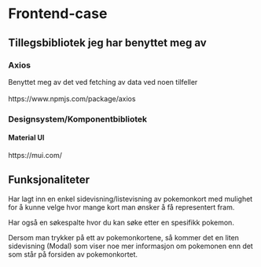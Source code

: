 # Frontend-case


## Tillegsbibliotek jeg har benyttet meg av
### Axios
<bullet>
Benyttet meg av det ved fetching av data ved noen tilfeller<br></br>
https://www.npmjs.com/package/axios
</bullet>

### Designsystem/Komponentbibliotek
#### Material UI
<bullet>
https://mui.com/
</bullet>

## Funksjonaliteter

<bullet>Har lagt inn en enkel sidevisning/listevisning av pokemonkort med mulighet for å kunne velge hvor mange kort man ønsker å få representert fram.  </bullet>

<bullet>Har også en søkespalte hvor du kan søke etter en spesifikk pokemon.</bullet>

<bullet>Dersom man trykker på ett av pokemonkortene, så kommer det en liten sidevisning (Modal) som viser noe mer informasjon om pokemonen enn det som står på forsiden av pokemonkortet.</bullet>

